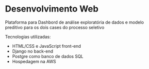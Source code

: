 # Desenvolvimento Web
Plataforma para Dashbord de análise exploratória de dados e modelo preditivo para os dois cases do processo seletivo

Tecnologias utilizadas:
- HTML/CSS e JavaScript front-end
- Django no back-end
- Postgre como banco de dados SQL
- Hospedagem na AWS
